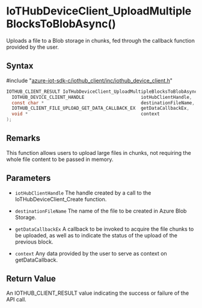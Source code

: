 # IoTHubDeviceClient_UploadMultipleBlocksToBlobAsync()

Uploads a file to a Blob storage in chunks, fed through the callback function provided by the user.

## Syntax

\#include "[azure-iot-sdk-c/iothub_client/inc/iothub_device_client.h](../iothub-device-client-h.md)"  
```C
IOTHUB_CLIENT_RESULT IoTHubDeviceClient_UploadMultipleBlocksToBlobAsync(
  IOTHUB_DEVICE_CLIENT_HANDLE                     iotHubClientHandle,
  const char *                                    destinationFileName,
  IOTHUB_CLIENT_FILE_UPLOAD_GET_DATA_CALLBACK_EX  getDataCallbackEx,
  void *                                          context
);
```

## Remarks
This function allows users to upload large files in chunks, not requiring the whole file content to be passed in memory. 

## Parameters
* `iotHubClientHandle` The handle created by a call to the IoTHubDeviceClient_Create function. 

* `destinationFileName` The name of the file to be created in Azure Blob Storage. 

* `getDataCallbackEx` A callback to be invoked to acquire the file chunks to be uploaded, as well as to indicate the status of the upload of the previous block. 

* `context` Any data provided by the user to serve as context on getDataCallback. 

## Return Value
An IOTHUB_CLIENT_RESULT value indicating the success or failure of the API call.


